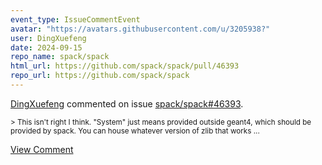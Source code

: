 ```yaml
---
event_type: IssueCommentEvent
avatar: "https://avatars.githubusercontent.com/u/3205938?"
user: DingXuefeng
date: 2024-09-15
repo_name: spack/spack
html_url: https://github.com/spack/spack/pull/46393
repo_url: https://github.com/spack/spack
---
```


<a href='https://github.com/DingXuefeng' target='_blank'>DingXuefeng</a> commented on issue <a href='https://github.com/spack/spack/pull/46393' target='_blank'>spack/spack#46393</a>.

<small>> This isn't right I think. "System" just means provided outside geant4, which should be provided by spack. You can house whatever version of zlib that works...</small>

<a href='https://github.com/spack/spack/pull/46393' target='_blank'>View Comment</a>